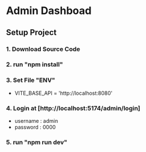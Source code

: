 # Admin Dashboad

## Setup Project
   ### 1. Download Source Code
   ### 2. run "npm install"
   ### 3. Set File "ENV" 
   * VITE_BASE_API = 'http://localhost:8080'
   ### 4. Login at [http://localhost:5174/admin/login]
   * username : admin
   * password : 0000 
   ### 5. run "npm run dev"

 
